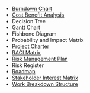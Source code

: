 
- [Burndown Chart](Burndown%20Chart.md)
- [Cost Benefit Analysis](Cost%20Benefit%20Analysis.md)
- Decision Tree
- Gantt Chart
- Fishbone Diagram 
- Probability and Impact Matrix
- [Project Charter](Project%20Charter.md)
- [RACI Matrix](RACI%20Matrix.md)
- [Risk Management Plan](Risk%20Management%20Plan.md)
- Risk Register
- [Roadmap](Roadmap.md)
- [Stakeholder Interest Matrix](Stakeholder%20Interest%20Matrix.md)
- [Work Breakdown Structure](Work%20Breakdown%20Structure.md)

